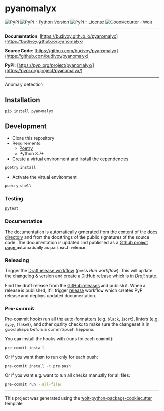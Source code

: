 # pyanomalyx

[![PyPI](https://img.shields.io/pypi/v/pyanomalyx?style=flat-square)](https://pypi.python.org/pypi/pyanomalyx/)
[![PyPI - Python Version](https://img.shields.io/pypi/pyversions/pyanomalyx?style=flat-square)](https://pypi.python.org/pypi/pyanomalyx/)
[![PyPI - License](https://img.shields.io/pypi/l/pyanomalyx?style=flat-square)](https://pypi.python.org/pypi/pyanomalyx/)
[![Coookiecutter - Wolt](https://img.shields.io/badge/cookiecutter-Wolt-00c2e8?style=flat-square&logo=cookiecutter&logoColor=D4AA00&link=https://github.com/woltapp/wolt-python-package-cookiecutter)](https://github.com/woltapp/wolt-python-package-cookiecutter)


---

**Documentation**: [https://budivoy.github.io/pyanomalyx](https://budivoy.github.io/pyanomalyx)

**Source Code**: [https://github.com/budivoy/pyanomalyx](https://github.com/budivoy/pyanomalyx)

**PyPI**: [https://pypi.org/project/pyanomalyx/](https://pypi.org/project/pyanomalyx/)

---

Anomaly detection

## Installation

```sh
pip install pyanomalyx
```

## Development

* Clone this repository
* Requirements:
  * [Poetry](https://python-poetry.org/)
  * Python 3.7+
* Create a virtual environment and install the dependencies

```sh
poetry install
```

* Activate the virtual environment

```sh
poetry shell
```

### Testing

```sh
pytest
```

### Documentation

The documentation is automatically generated from the content of the [docs directory](./docs) and from the docstrings
 of the public signatures of the source code. The documentation is updated and published as a [Github project page
 ](https://pages.github.com/) automatically as part each release.

### Releasing

Trigger the [Draft release workflow](https://github.com/budivoy/pyanomalyx/actions/workflows/draft_release.yml)
(press _Run workflow_). This will update the changelog & version and create a GitHub release which is in _Draft_ state.

Find the draft release from the
[GitHub releases](https://github.com/budivoy/pyanomalyx/releases) and publish it. When
 a release is published, it'll trigger [release](https://github.com/budivoy/pyanomalyx/blob/master/.github/workflows/release.yml) workflow which creates PyPI
 release and deploys updated documentation.

### Pre-commit

Pre-commit hooks run all the auto-formatters (e.g. `black`, `isort`), linters (e.g. `mypy`, `flake8`), and other quality
 checks to make sure the changeset is in good shape before a commit/push happens.

You can install the hooks with (runs for each commit):

```sh
pre-commit install
```

Or if you want them to run only for each push:

```sh
pre-commit install -t pre-push
```

Or if you want e.g. want to run all checks manually for all files:

```sh
pre-commit run --all-files
```

---

This project was generated using the [wolt-python-package-cookiecutter](https://github.com/woltapp/wolt-python-package-cookiecutter) template.
